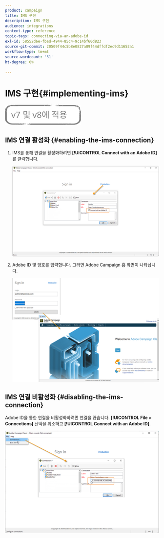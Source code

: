 ```yaml
---
product: campaign
title: IMS 구현
description: IMS 구현
audience: integrations
content-type: reference
topic-tags: connecting-via-an-adobe-id
exl-id: 58552d6e-fbed-4944-85c4-9c14bf60d823
source-git-commit: 20509f44c5b8e0827a09f44dffdf2ec9d11652a1
workflow-type: tm+mt
source-wordcount: '51'
ht-degree: 0%

---
```


# IMS 구현{#implementing-ims}

![](../../assets/common.svg)

## IMS 연결 활성화 {#enabling-the-ims-connection}

1. IMS를 통해 연결을 활성화하려면 **[!UICONTROL Connect with an Adobe ID]** 를 클릭합니다.

   ![](assets/ims_1.png)

1. Adobe ID 및 암호를 입력합니다. 그러면 Adobe Campaign 홈 화면이 나타납니다.

   ![](assets/ims_2.png)

## IMS 연결 비활성화 {#disabling-the-ims-connection}

Adobe ID을 통한 연결을 비활성화하려면 연결을 끊습니다. **[!UICONTROL File > Connections]** 선택을 취소하고 **[!UICONTROL Connect with an Adobe ID]**.

![](assets/ims_4.png)
